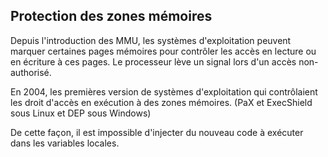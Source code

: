 ## Protection des zones mémoires

Depuis l'introduction des MMU, les systèmes d'exploitation peuvent marquer certaines pages mémoires pour contrôler les
accès en lecture ou en écriture à ces pages. Le processeur lève un signal lors d'un accès non-authorisé.

En 2004, les premières version de systèmes d'exploitation qui contrôlaient les droit d'accès en exécution à des zones
mémoires. (PaX et ExecShield sous Linux et DEP sous Windows)

De cette façon, il est impossible d'injecter du nouveau code à exécuter dans les variables
locales.
